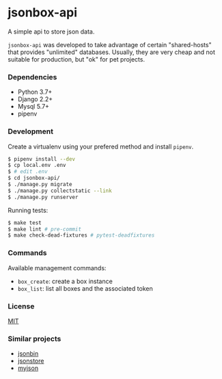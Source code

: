 # jsonbox-api

A simple api to store json data.

`jsonbox-api` was developed to take advantage of certain "shared-hosts" that provides "unlimited" databases.
Usually, they are very cheap and not suitable for production, but "ok" for pet projects.


### Dependencies

* Python 3.7+
* Django 2.2+
* Mysql 5.7+
* pipenv

### Development

Create a virtualenv using your prefered method and install `pipenv`.

```bash
$ pipenv install --dev
$ cp local.env .env
$ # edit .env
$ cd jsonbox-api/
$ ./manage.py migrate
$ ./manage.py collectstatic --link
$ ./manage.py runserver
```

Running tests:

```bash
$ make test
$ make lint # pre-commit
$ make check-dead-fixtures # pytest-deadfixtures
```

### Commands

Available management commands:

* `box_create`: create a box instance
* `box_list`: list all boxes and the associated token


### License

[MIT](LICENSE)

### Similar projects

* [jsonbin](https://jsonbin.io/)
* [jsonstore](https://www.jsonstore.io/)
* [myjson](http://myjson.com/)
